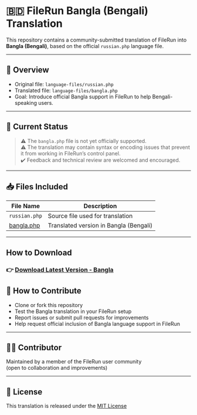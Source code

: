 # 🇧🇩 FileRun Bangla (Bengali) Translation

This repository contains a community-submitted translation of FileRun into **Bangla (Bengali)**, based on the official `russian.php` language file.

---

## 📌 Overview

- Original file: `language-files/russian.php`
- Translated file: `language-files/bangla.php`
- Goal: Introduce official Bangla support in FileRun to help Bengali-speaking users.

---

## 🚧 Current Status

> ⚠️ The `bangla.php` file is not yet officially supported.  
> ⚠️ The translation may contain syntax or encoding issues that prevent it from working in FileRun’s control panel.  
> ✔️ Feedback and technical review are welcomed and encouraged.

---

## 📥 Files Included

| File Name              | Description                                    |
|------------------------|------------------------------------------------|
| `russian.php`          | Source file used for translation              |
| [bangla.php](https://cdn.jsdelivr.net/gh/rokibulroni/filerun-bangla@main/bangla.php)          | Translated version in Bangla (Bengali)        |

---

## How to Download

### 👉 [Download Latest Version - Bangla](https://cdn.jsdelivr.net/gh/rokibulroni/filerun-bangla@main/bangla.php)

## 💬 How to Contribute

- Clone or fork this repository
- Test the Bangla translation in your FileRun setup
- Report issues or submit pull requests for improvements
- Help request official inclusion of Bangla language support in FileRun

---

## 🧑‍💻 Contributor

Maintained by a member of the FileRun user community  
(open to collaboration and improvements)

---

## 📄 License

This translation is released under the [MIT License](LICENSE)

